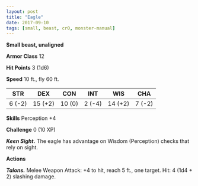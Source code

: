 ```yaml
---
layout: post
title: "Eagle"
date: 2017-09-10
tags: [small, beast, cr0, monster-manual]
---
```


**Small beast, unaligned**

**Armor Class** 12

**Hit Points** 3 (1d6)

**Speed** 10 ft., fly 60 ft.

|   STR   |   DEX   |   CON   |   INT   |   WIS   |   CHA   |
|:-----:|:-----:|:-----:|:-----:|:-----:|:-----:|
| 6 (-2) | 15 (+2) | 10 (0) | 2 (-4) | 14 (+2) | 7 (-2) |

**Skills** Perception +4

**Challenge** 0 (10 XP)

***Keen Sight.*** The eagle has advantage on Wisdom (Perception) checks that rely on sight.

**Actions**

***Talons.*** Melee Weapon Attack: +4 to hit, reach 5 ft., one target. Hit: 4 (1d4 + 2) slashing damage.

